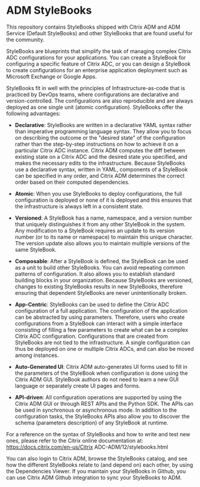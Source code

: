 # ADM StyleBooks


This repository contains StyleBooks shipped with Citrix ADM and ADM Service (Default StyleBooks) and other StyleBooks that are found useful for the community.

StyleBooks are blueprints that simplify the task of managing complex Citrix ADC configurations for your applications. You can create a StyleBook for configuring a specific feature of Citrix ADC, or you can design a StyleBook to create configurations for an enterprise application deployment such as Microsoft Exchange or Google Apps.

StyleBooks fit in well with the principles of Infrastructure-as-code that is practiced by DevOps teams, where configurations are declarative and version-controlled. The configurations are also reproducible and are always deployed as one single unit (atomic configuration). StyleBooks offer the following advantages: 

* **Declarative**: StyleBooks are written in a declarative YAML syntax rather than imperative programming language syntax. They allow you to focus on describing the outcome or the "desired state" of the configuration rather than the step-by-step instructions on how to achieve it on a particular Citrix ADC instance. Citrix ADM computes the diff between existing state on a Citrix ADC and the desired state you specified, and makes the necessary edits to the infrastructure. Because StyleBooks use a declarative syntax, written in YAML, components of a StyleBook can be specified in any order, and Citrix ADM determines the correct order based on their computed dependencies. 

* **Atomic**: When you use StyleBooks to deploy configurations, the full configuration is deployed or none of it is deployed and this ensures that the infrastructure is always left in a consistent state.

* **Versioned**: A StyleBook has a name, namespace, and a version number that uniquely distinguishes it from any other StyleBook in the system. Any modification to a StyleBook requires an update to its version number (or to its name or namespace) to maintain this unique character. The version update also allows you to maintain multiple versions of the same StyleBook.

* **Composable**: After a StyleBook is defined, the StyleBook can be used as a unit to build other StyleBooks. You can avoid repeating common patterns of configuration. It also allows you to establish standard building blocks in your organization. Because StyleBooks are versioned, changes to existing StyleBooks results in new StyleBooks, therefore ensuring that dependent StyleBooks are never unintentionally broken.

* **App-Centric**: StyleBooks can be used to define the Citrix ADC configuration of a full application. The configuration of the application can be abstracted by using parameters. Therefore, users who create configurations from a StyleBook can interact with a simple interface consisting of filling a few parameters to create what can be a complex Citrix ADC configuration. Configurations that are created from StyleBooks are not tied to the infrastructure. A single configuration can thus be deployed on one or multiple Citrix ADCs, and can also be moved among instances.

* **Auto-Generated UI**: Citrix ADM auto-generates UI forms used to fill in the parameters of the StyleBook when configuration is done using the Citrix ADM GUI. StyleBook authors do not need to learn a new GUI language or separately create UI pages and forms.

* **API-driven**: All configuration operations are supported by using the Citrix ADM GUI or through REST APIs and the Python SDK. The APIs can be used in synchronous or asynchronous mode. In addition to the configuration tasks, the StyleBooks APIs also allow you to discover the schema (parameters description) of any StyleBook at runtime.

For a reference on the syntax of StyleBooks and how to write and test new ones, please refer to the Citrix online documentation at: https://docs.citrix.com/en-us/Citrix ADC-ADM/12/stylebooks.html


You can also login to Citrix ADM, browse the StyleBooks catalog, and see how the different StyleBooks relate to (and depend on) each other, by using the Dependencies Viewer. If you maintain your StyleBooks in Github, you can use Citrix ADM Github integration to sync your StyleBooks to ADM.

